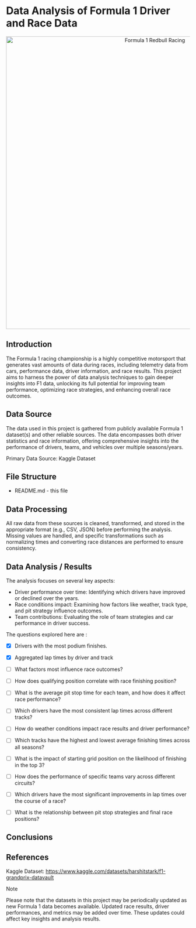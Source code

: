 # Data Analysis of Formula 1 Driver and Race Data
<p align="center">
<img width="800" alt="Formula 1 Redbull Racing" src="https://arcticwolf.com/wp-content/uploads/2024/03/rb20-front-simple.png">
</p>

## Introduction

The Formula 1 racing championship is a highly competitive motorsport that generates vast amounts of data during races, including telemetry data from cars, performance data, driver information, and race results. This project aims to harness the power of data analysis techniques to gain deeper insights into F1 data, unlocking its full potential for improving team performance, optimizing race strategies, and enhancing overall race outcomes.


## Data Source
The data used in this project is gathered from publicly available Formula 1 dataset(s) and other reliable sources. The data encompasses both driver statistics and race information, offering comprehensive insights into the performance of drivers, teams, and vehicles over multiple seasons/years.

Primary Data Source: Kaggle Dataset


## File Structure
- README.md - this file


## Data Processing
All raw data from these sources is cleaned, transformed, and stored in the appropriate format (e.g., CSV, JSON) before performing the analysis. Missing values are handled, and specific transformations such as normalizing times and converting race distances are performed to ensure consistency.



## Data Analysis / Results
The analysis focuses on several key aspects:

- Driver performance over time: Identifying which drivers have improved or declined over the years.
- Race conditions impact: Examining how factors like weather, track type, and pit strategy influence outcomes.
- Team contributions: Evaluating the role of team strategies and car performance in driver success.

The questions explored here are :
- [x] Drivers with the most podium finishes.
- [x] Aggregated lap times by driver and track
- [ ] What factors most influence race outcomes?
- [ ] How does qualifying position correlate with race finishing position?
- [ ] What is the average pit stop time for each team, and how does it affect race performance?
- [ ] Which drivers have the most consistent lap times across different tracks?
- [ ] How do weather conditions impact race results and driver performance?
- [ ] Which tracks have the highest and lowest average finishing times across all seasons?
- [ ] What is the impact of starting grid position on the likelihood of finishing in the top 3?
- [ ] How does the performance of specific teams vary across different circuits?
- [ ] Which drivers have the most significant improvements in lap times over the course of a race?
- [ ] What is the relationship between pit stop strategies and final race positions?


## Conclusions



## References
Kaggle Dataset: https://www.kaggle.com/datasets/harshitstark/f1-grandprix-datavault
> [!NOTE]  
> Please note that the datasets in this project may be periodically updated as new Formula 1 data becomes available. Updated race results, driver performances, and metrics may be added over time. These updates could affect key insights and analysis results.
